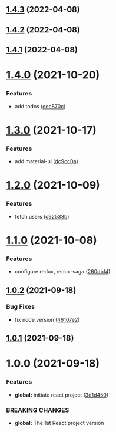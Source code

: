 ## [1.4.3](https://github.com/phatnguyenuit/itask/compare/1.4.2...1.4.3) (2022-04-08)

## [1.4.2](https://github.com/phatnguyenuit/itask/compare/1.4.1...1.4.2) (2022-04-08)

## [1.4.1](https://github.com/phatnguyenuit/itask/compare/1.4.0...1.4.1) (2022-04-08)

# [1.4.0](https://github.com/phatnguyenuit/itask/compare/1.3.0...1.4.0) (2021-10-20)


### Features

* add todos ([eec870c](https://github.com/phatnguyenuit/itask/commit/eec870ce5658fa4e2568732ee49daa7e1ec4e40a))

# [1.3.0](https://github.com/phatnguyenuit/itask/compare/1.2.0...1.3.0) (2021-10-17)


### Features

* add material-ui ([dc9cc0a](https://github.com/phatnguyenuit/itask/commit/dc9cc0aaf93e1884f5812f7edd288860e96aab19))

# [1.2.0](https://github.com/phatnguyenuit/itask/compare/1.1.0...1.2.0) (2021-10-09)


### Features

* fetch users ([c92533b](https://github.com/phatnguyenuit/itask/commit/c92533b7222345d3c2d13f6609cbbc297b17d93b))

# [1.1.0](https://github.com/phatnguyenuit/itask/compare/1.0.2...1.1.0) (2021-10-08)


### Features

* configure redux, redux-saga ([260dbf4](https://github.com/phatnguyenuit/itask/commit/260dbf425bb7919dfe7edea582feda39777dc48b))

## [1.0.2](https://github.com/phatnguyenuit/itask/compare/1.0.1...1.0.2) (2021-09-18)


### Bug Fixes

* fix node version ([46107e2](https://github.com/phatnguyenuit/itask/commit/46107e289dfe0ee6ad0f961d0026f8a67c7e0358))

## [1.0.1](https://github.com/phatnguyenuit/itask/compare/1.0.0...1.0.1) (2021-09-18)

# 1.0.0 (2021-09-18)


### Features

* **global:** initiate react project ([3d1d450](https://github.com/phatnguyenuit/itask/commit/3d1d4506f010e64606a3e4baad16fb0116982486))


### BREAKING CHANGES

* **global:** The 1st React project version

